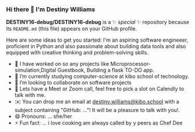 ### Hi there 👋 I'm Destiny Williams


**DESTINY16-debug/DESTINY16-debug** is a ✨ _special_ ✨ repository because its `README.md` (this file) appears on your GitHub profile.

Here are some ideas to get you started:
I'm an aspiring software engineeer, proficient in Python and also  passionate about building data tools and also equipped with creative thinking and problem-solving skills. 

- 🔭 I have worked on so any projects like Microprocessor-simulation,Digital Guestbook, Building a flask TO-DO app.
- 🌱 I’m currently studying computer-science at kibo school of technology.
- 👯 I’m looking to collaborate on software projects
- 💬  Lets have a Meet or Zoom call, feel free to pick a slot on Calendly to talk with me.
- ✉️  You can drop me an email at destiny.williams@kibo.school with a subject containing "GitHub: ..."! It will be a pleasure to talk with you!.
- 😄 Pronouns: ... she/her
- ⚡ Fun fact: ... i love cooking am always called by y peers as Chef Dee

